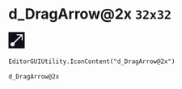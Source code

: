 # d_DragArrow@2x `32x32`
<img src="/img/d_DragArrow@2x.png" width=32 height=32>

``` CSharp
EditorGUIUtility.IconContent("d_DragArrow@2x")
```
```
d_DragArrow@2x
```
